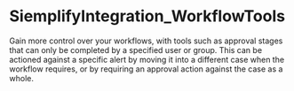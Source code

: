 # SiemplifyIntegration_WorkflowTools
Gain more control over your workflows, with tools such as approval stages that can only be completed by a specified user or group. This can be actioned against a specific alert by moving it into a different case when the workflow requires, or by requiring an approval action against the case as a whole.
